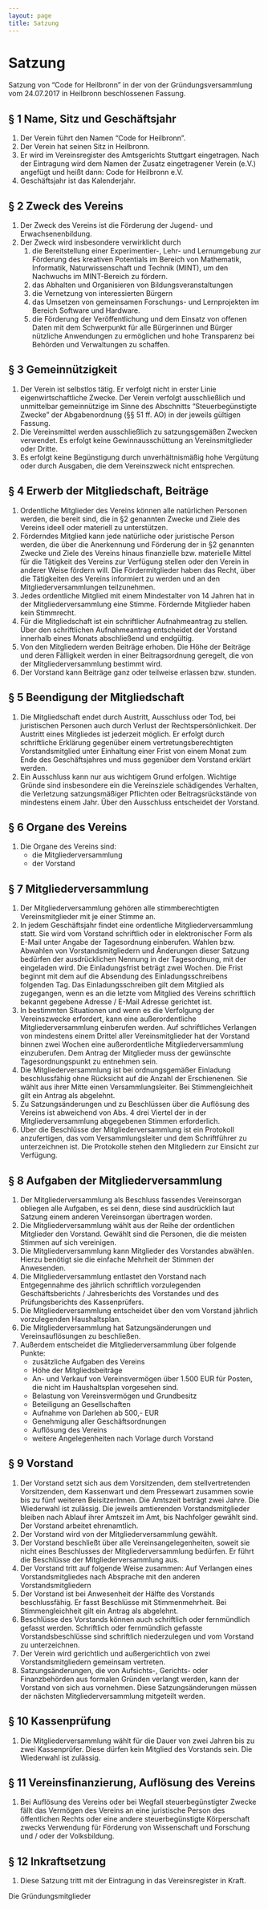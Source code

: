 ```yaml
---
layout: page
title: Satzung
---
```


# Satzung

Satzung von “Code for Heilbronn”
in der von der Gründungsversammlung vom 24.07.2017 in Heilbronn beschlossenen Fassung.


## § 1 Name, Sitz und Geschäftsjahr
   1. Der Verein führt den Namen “Code for Heilbronn”.
   2. Der Verein hat seinen Sitz in Heilbronn.
   3. Er wird im Vereinsregister des Amtsgerichts Stuttgart eingetragen. Nach der Eintragung wird dem Namen der Zusatz eingetragener Verein (e.V.) angefügt und heißt dann: Code for Heilbronn e.V.
   4. Geschäftsjahr ist das Kalenderjahr.

## § 2 Zweck des Vereins

1. Der Zweck des Vereins ist die Förderung der Jugend- und Erwachsenenbildung.
2. Der Zweck wird insbesondere verwirklicht durch
   1. die Bereitstellung einer Experimentier-, Lehr- und Lernumgebung zur Förderung des kreativen Potentials im Bereich von Mathematik, Informatik, Naturwissenschaft und Technik (MINT), um den Nachwuchs im MINT-Bereich zu fördern.
   2. das Abhalten und Organisieren von Bildungsveranstaltungen
   3. die Vernetzung von interessierten Bürgern
   4. das Umsetzen von gemeinsamen Forschungs- und Lernprojekten im Bereich Software und Hardware.
   5. die Förderung der Veröffentlichung und dem Einsatz von offenen Daten mit dem Schwerpunkt für alle Bürgerinnen und Bürger nützliche Anwendungen zu ermöglichen und hohe Transparenz bei Behörden und Verwaltungen zu schaffen.

## § 3 Gemeinnützigkeit

1. Der Verein ist selbstlos tätig. Er verfolgt nicht in erster Linie eigenwirtschaftliche Zwecke. Der Verein verfolgt ausschließlich und unmittelbar gemeinnützige im Sinne des Abschnitts “Steuerbegünstigte Zwecke” der Abgabenordnung (§§ 51 ff. AO) in der jeweils gültigen Fassung.
2. Die Vereinsmittel werden ausschließlich zu satzungsgemäßen Zwecken verwendet. Es erfolgt keine Gewinnausschüttung an Vereinsmitglieder oder Dritte.
3. Es erfolgt keine Begünstigung durch unverhältnismäßig hohe Vergütung oder durch Ausgaben, die dem Vereinszweck nicht entsprechen.

## § 4 Erwerb der Mitgliedschaft, Beiträge
1. Ordentliche Mitglieder des Vereins können alle natürlichen Personen werden, die bereit sind, die in §2 genannten Zwecke und Ziele des Vereins ideell oder materiell zu unterstützen.
2. Förderndes Mitglied kann jede natürliche oder juristische Person werden, die über die Anerkennung und Förderung der in §2 genannten Zwecke und Ziele des Vereins hinaus finanzielle bzw. materielle Mittel für die Tätigkeit des Vereins zur Verfügung stellen oder den Verein in anderer Weise fördern will. Die Fördermitglieder haben das Recht, über die Tätigkeiten des Vereins informiert zu werden und an den Mitgliederversammlungen teilzunehmen.
3. Jedes ordentliche Mitglied mit einem Mindestalter von 14 Jahren hat in der Mitgliederversammlung eine Stimme. Fördernde Mitglieder haben kein Stimmrecht.
4. Für die Mitgliedschaft ist ein schriftlicher Aufnahmeantrag zu stellen. Über den schriftlichen Aufnahmeantrag entscheidet der Vorstand innerhalb eines Monats abschließend und endgültig.
5. Von den Mitgliedern werden Beiträge erhoben. Die Höhe der Beiträge und deren Fälligkeit werden in einer Beitragsordnung geregelt, die von der Mitgliederversammlung bestimmt wird.
6. Der Vorstand kann Beiträge ganz oder teilweise erlassen bzw. stunden.

## § 5 Beendigung der Mitgliedschaft

1. Die Mitgliedschaft endet durch Austritt, Ausschluss oder Tod, bei juristischen Personen auch durch Verlust der Rechtspersönlichkeit. Der Austritt eines Mitgliedes ist jederzeit möglich. Er erfolgt durch schriftliche Erklärung gegenüber einem vertretungsberechtigten Vorstandsmitglied unter Einhaltung einer Frist von einem Monat zum Ende des Geschäftsjahres und muss gegenüber dem Vorstand erklärt werden.
2. Ein Ausschluss kann nur aus wichtigem Grund erfolgen. Wichtige Gründe sind insbesondere ein die Vereinsziele schädigendes Verhalten, die Verletzung satzungsmäßiger Pflichten oder Beitragsrückstände von mindestens einem Jahr. Über den Ausschluss entscheidet der Vorstand.

## § 6 Organe des Vereins

1. Die Organe des Vereins sind:
   - die Mitgliederversammlung
   - der Vorstand

## § 7 Mitgliederversammlung

1. Der Mitgliederversammlung gehören alle stimmberechtigten Vereinsmitglieder mit je einer Stimme an.
2. In jedem Geschäftsjahr findet eine ordentliche Mitgliederversammlung statt. Sie wird vom Vorstand schriftlich oder in elektronischer Form als E-Mail unter Angabe der Tagesordnung einberufen. Wahlen bzw. Abwahlen von Vorstandsmitgliedern und Änderungen dieser Satzung bedürfen der ausdrücklichen Nennung in der Tagesordnung, mit der eingeladen wird. Die Einladungsfrist beträgt zwei Wochen. Die Frist beginnt mit dem auf die Absendung des Einladungsschreibens folgenden Tag. Das Einladungsschreiben gilt dem Mitglied als zugegangen, wenn es an die letzte vom Mitglied des Vereins schriftlich bekannt gegebene Adresse / E-Mail Adresse gerichtet ist.
3. In bestimmten Situationen und wenn es die Verfolgung der Vereinszwecke erfordert, kann eine außerordentliche Mitgliederversammlung einberufen werden. Auf schriftliches Verlangen von mindestens einem Drittel aller Vereinsmitglieder hat der Vorstand binnen zwei Wochen eine außerordentliche Mitgliederversammlung einzuberufen. Dem Antrag der Mitglieder muss der gewünschte Tagesordnungspunkt zu entnehmen sein.
4. Die Mitgliederversammlung ist bei ordnungsgemäßer Einladung beschlussfähig ohne Rücksicht auf die Anzahl der Erschienenen. Sie wählt aus ihrer Mitte einen Versammlungsleiter. Bei Stimmengleichheit gilt ein Antrag als abgelehnt.
5. Zu Satzungsänderungen und zu Beschlüssen über die Auflösung des Vereins ist abweichend von Abs. 4 drei Viertel der in der Mitgliederversammlung abgegebenen Stimmen erforderlich.
6. Über die Beschlüsse der Mitgliederversammlung ist ein Protokoll anzufertigen, das vom Versammlungsleiter und dem Schriftführer zu unterzeichnen ist. Die Protokolle stehen den Mitgliedern zur Einsicht zur Verfügung.

## § 8 Aufgaben der Mitgliederversammlung

1. Der Mitgliederversammlung als Beschluss fassendes Vereinsorgan obliegen alle Aufgaben, es sei denn, diese sind ausdrücklich laut Satzung einem anderen Vereinsorgan übertragen worden.
2. Die Mitgliederversammlung wählt aus der Reihe der ordentlichen Mitglieder den Vorstand. Gewählt sind die Personen, die die meisten Stimmen auf sich vereinigen.
3. Die Mitgliederversammlung kann Mitglieder des Vorstandes abwählen. Hierzu benötigt sie die einfache Mehrheit der Stimmen der Anwesenden.
4. Die Mitgliederversammlung entlastet den Vorstand nach Entgegennahme des jährlich schriftlich vorzulegenden Geschäftsberichts / Jahresberichts des Vorstandes und des Prüfungsberichts des Kassenprüfers.
5. Die Mitgliederversammlung entscheidet über den vom Vorstand jährlich vorzulegenden Haushaltsplan.
6. Die Mitgliederversammlung hat Satzungsänderungen und Vereinsauflösungen zu beschließen.
7. Außerdem entscheidet die Mitgliederversammlung über folgende Punkte:
   - zusätzliche Aufgaben des Vereins
   - Höhe der Mitgliedsbeiträge
   - An- und Verkauf von Vereinsvermögen über 1.500 EUR für Posten, die nicht im Haushaltsplan vorgesehen sind.
   - Belastung von Vereinsvermögen und Grundbesitz
   - Beteiligung an Gesellschaften
   - Aufnahme von Darlehen ab 500,- EUR
   - Genehmigung aller Geschäftsordnungen
   - Auflösung des Vereins
   - weitere Angelegenheiten nach Vorlage durch Vorstand

## § 9 Vorstand

1. Der Vorstand setzt sich aus dem Vorsitzenden, dem stellvertretenden Vorsitzenden, dem Kassenwart und dem Pressewart zusammen sowie bis zu fünf weiteren BeisitzerInnen. Die Amtszeit beträgt zwei Jahre. Die Wiederwahl ist zulässig. Die jeweils amtierenden Vorstandsmitglieder bleiben nach Ablauf ihrer Amtszeit im Amt, bis Nachfolger gewählt sind. Der Vorstand arbeitet ehrenamtlich.
2. Der Vorstand wird von der Mitgliederversammlung gewählt.
3. Der Vorstand beschließt über alle Vereinsangelegenheiten, soweit sie nicht eines Beschlusses der Mitgliederversammlung bedürfen. Er führt die Beschlüsse der Mitgliederversammlung aus.
4. Der Vorstand tritt auf folgende Weise zusammen: Auf Verlangen eines Vorstandsmitgliedes nach Absprache mit den anderen Vorstandsmitgliedern
5. Der Vorstand ist bei Anwesenheit der Hälfte des Vorstands beschlussfähig. Er fasst Beschlüsse mit Stimmenmehrheit. Bei Stimmengleichheit gilt ein Antrag als abgelehnt.
6. Beschlüsse des Vorstands können auch schriftlich oder fernmündlich gefasst werden. Schriftlich oder fernmündlich gefasste Vorstandsbeschlüsse sind schriftlich niederzulegen und vom Vorstand zu unterzeichnen.
7. Der Verein wird gerichtlich und außergerichtlich von zwei Vorstandsmitgliedern gemeinsam vertreten.
8. Satzungsänderungen, die von Aufsichts-, Gerichts- oder Finanzbehörden aus formalen Gründen verlangt werden, kann der Vorstand von sich aus vornehmen. Diese Satzungsänderungen müssen der nächsten Mitgliederversammlung mitgeteilt werden.

## § 10 Kassenprüfung

1. Die Mitgliederversammlung wählt für die Dauer von zwei Jahren bis zu zwei Kassenprüfer. Diese dürfen kein Mitglied des Vorstands sein. Die Wiederwahl ist zulässig.

## § 11 Vereinsfinanzierung, Auflösung des Vereins

1. Bei Auflösung des Vereins oder bei Wegfall steuerbegünstigter Zwecke fällt das Vermögen des Vereins an eine juristische Person des öffentlichen Rechts oder eine andere steuerbegünstigte Körperschaft zwecks Verwendung für Förderung von Wissenschaft und Forschung und / oder der Volksbildung.

## § 12 Inkraftsetzung

1. Diese Satzung tritt mit der Eintragung in das Vereinsregister in Kraft.


Die Gründungsmitglieder

